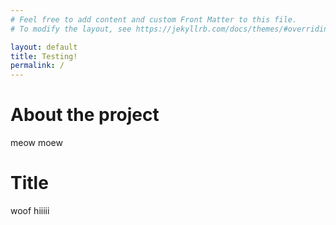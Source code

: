 ```yaml
---
# Feel free to add content and custom Front Matter to this file.
# To modify the layout, see https://jekyllrb.com/docs/themes/#overriding-theme-defaults

layout: default
title: Testing!
permalink: /
---
```


# About the project
meow moew 

# Title
woof hiiiii